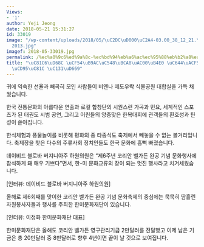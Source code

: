 ```yaml
---
Views:
- '1'
author: Yeji Jeong
date: 2018-05-21 15:31:27
id: 33019
image: "/wp-content/uploads/2018/05/\uC2DC\uD000\uC2A4-03.00_38_12_21.\uC2A4\uD2F8\
  2013.jpg"
imagef: 2018-05-33019.jpg
permalink: /%ec%a0%9c6%ed%9a%8c-%ec%bd%94%eb%a6%ac%ec%95%88%eb%b2%a8%ea%b0%80%eb%93%a0-%ec%99%84%ea%b3%b5-%ea%b8%b0%eb%85%90%ec%b6%95%ec%a0%9c-%ec%84%b1%ed%99%a9/
title: "\uC81C6\uD68C \uCF54\uB9AC\uC548\uBCA8\uAC00\uB4E0 \uC644\uACF5 \uAE30\uB150\
  \uCD95\uC81C \uC131\uD669"
---
```


귀에 익숙한 선율과 빼곡히 모인 사람들이 비엔나 메도우락 식물공원 대합실을 가득 채웠습니다.

한국 전통문화의 아름다운 연출과 로컬 합창단의 시원스런 가곡과 민요, 세계적인 스포츠가 된 태권도 시범 공연, 그리고 어린들의 앙증맞은 한복대회에 관객들의 환호성과 탄성이 쏟아집니다.

한식체험과 풍물놀이를 비롯해 평화의 종 타종식도 축제에서 빼놓을 수 없는 볼거리입니다. 축제장을 찾은 다수의 주류사회 정치인들도 한국 문화에 흠뻑 빠졌습니다.

데이비드 블로바 버지니아주 하원의원은 “제6주년 코리안 벨가든 완공 기념 문화행사에 참석하게 돼 매우 기쁘다”면서, 한-미 문화교류의 장이 되는 멋진 행사라고 치겨세웠습니다.

[인터뷰: 데이비드 블로바 버지니아주 하원의원]

올해로 제6회째를 맞이한 코리안 벨가든 완공 기념 문화축제의 중심에는 묵묵히 땀흘린 자원봉사자들과 행사를 주최한 한미문화재단이 있습니다.

[인터뷰: 이정화 한미문화재단 대표]

한미문화재단은 올해도 코리안 벨가든 영구관리기금 2만달러를 전달했고 이제 남은 기금은 총 20만달러 중 8만달러로 향후 4년이면 끝이 날 것으로 보여집니다.
